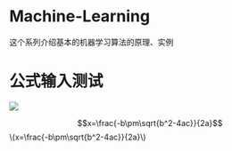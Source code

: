 # Machine-Learning

这个系列介绍基本的机器学习算法的原理、实例


# 公式输入测试

<img src="http://chart.googleapis.com/chart?cht=tx&chl=\Large x=\frac{-b\pm\sqrt{b^2-4ac}}{2a}" style="border:none;">


<script type="text/javascript" src="http://cdn.mathjax.org/mathjax/latest/MathJax.js?config=default"> </script>
$$x=\frac{-b\pm\sqrt{b^2-4ac}}{2a}$$
\\(x=\frac{-b\pm\sqrt{b^2-4ac}}{2a}\\)
